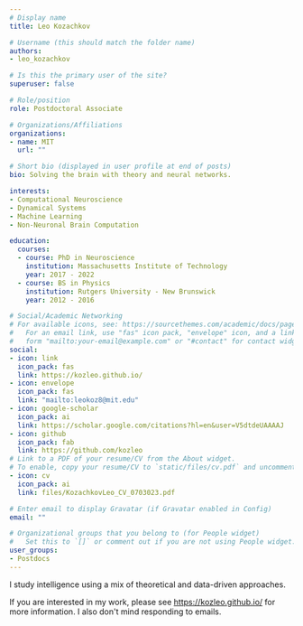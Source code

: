 ```yaml
---
# Display name
title: Leo Kozachkov

# Username (this should match the folder name)
authors:
- leo_kozachkov

# Is this the primary user of the site?
superuser: false

# Role/position
role: Postdoctoral Associate

# Organizations/Affiliations
organizations:
- name: MIT
  url: ""

# Short bio (displayed in user profile at end of posts)
bio: Solving the brain with theory and neural networks. 

interests:
- Computational Neuroscience
- Dynamical Systems
- Machine Learning
- Non-Neuronal Brain Computation

education:
  courses:
  - course: PhD in Neuroscience
    institution: Massachusetts Institute of Technology
    year: 2017 - 2022
  - course: BS in Physics
    institution: Rutgers University - New Brunswick
    year: 2012 - 2016

# Social/Academic Networking
# For available icons, see: https://sourcethemes.com/academic/docs/page-builder/#icons
#   For an email link, use "fas" icon pack, "envelope" icon, and a link in the
#   form "mailto:your-email@example.com" or "#contact" for contact widget.
social:
- icon: link
  icon_pack: fas
  link: https://kozleo.github.io/
- icon: envelope
  icon_pack: fas
  link: "mailto:leokoz8@mit.edu"
- icon: google-scholar
  icon_pack: ai
  link: https://scholar.google.com/citations?hl=en&user=V5dtdeUAAAAJ
- icon: github
  icon_pack: fab
  link: https://github.com/kozleo
# Link to a PDF of your resume/CV from the About widget.
# To enable, copy your resume/CV to `static/files/cv.pdf` and uncomment the lines below.
- icon: cv
  icon_pack: ai
  link: files/KozachkovLeo_CV_0703023.pdf

# Enter email to display Gravatar (if Gravatar enabled in Config)
email: ""

# Organizational groups that you belong to (for People widget)
#   Set this to `[]` or comment out if you are not using People widget.
user_groups:
- Postdocs
---
```


I study intelligence using a mix of theoretical and data-driven approaches. 

If you are interested in my work, please see https://kozleo.github.io/ for more information. I also don't mind responding to emails.